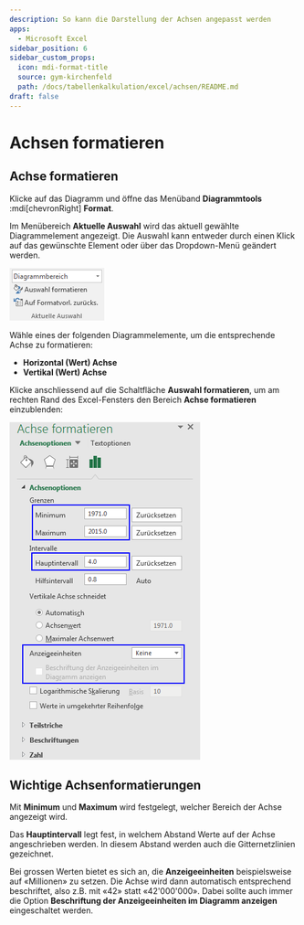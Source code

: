 ```yaml
---
description: So kann die Darstellung der Achsen angepasst werden
apps:
  - Microsoft Excel
sidebar_position: 6
sidebar_custom_props:
  icon: mdi-format-title
  source: gym-kirchenfeld
  path: /docs/tabellenkalkulation/excel/achsen/README.md
draft: false
---
```


# Achsen formatieren



## Achse formatieren

Klicke auf das Diagramm und öffne das Menüband __Diagrammtools__ :mdi[chevronRight] __Format__.

Im Menübereich __Aktuelle Auswahl__ wird das aktuell gewählte Diagrammelement angezeigt. Die Auswahl kann entweder durch einen Klick auf das gewünschte Element oder über das Dropdown-Menü geändert werden.

![](./images/selection.ms.png)

Wähle eines der folgenden Diagrammelemente, um die entsprechende Achse zu formatieren:

- __Horizontal (Wert) Achse__
- __Vertikal (Wert) Achse__

Klicke anschliessend auf die Schaltfläche __Auswahl formatieren__, um am rechten Rand des Excel-Fensters den Bereich __Achse formatieren__ einzublenden:

![](./images/format-axis.ms.png)

## Wichtige Achsenformatierungen

Mit **Minimum** und **Maximum** wird festgelegt, welcher Bereich der Achse angezeigt wird.

Das **Hauptintervall** legt fest, in welchem Abstand Werte auf der Achse angeschrieben werden. In diesem Abstand werden auch die Gitternetzlinien gezeichnet.

Bei grossen Werten bietet es sich an, die **Anzeigeeinheiten** beispielsweise auf «Millionen» zu setzen. Die Achse wird dann automatisch entsprechend beschriftet, also z.B. mit «42» statt «42'000'000». Dabei sollte auch immer die Option __Beschriftung der Anzeigeeinheiten im Diagramm anzeigen__ eingeschaltet werden.
